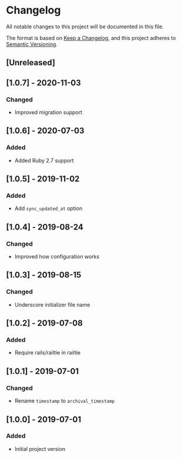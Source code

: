 # Changelog
All notable changes to this project will be documented in this file.

The format is based on [Keep a Changelog](https://keepachangelog.com/en/1.0.0/),
and this project adheres to [Semantic Versioning](https://semver.org/spec/v2.0.0.html).

## [Unreleased]

## [1.0.7] - 2020-11-03
### Changed
- Improved migration support

## [1.0.6] - 2020-07-03
### Added
- Added Ruby 2.7 support

## [1.0.5] - 2019-11-02
### Added
- Add `sync_updated_at` option

## [1.0.4] - 2019-08-24
### Changed
- Improved how configuration works

## [1.0.3] - 2019-08-15
### Changed
- Underscore initializer file name

## [1.0.2] - 2019-07-08
### Added
- Require rails/railtie in railtie

## [1.0.1] - 2019-07-01
### Changed
- Rename `timestamp` to `archival_timestamp`

## [1.0.0] - 2019-07-01
### Added
- Initial project version
